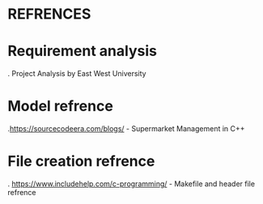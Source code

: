 # REFRENCES
  
  # Requirement analysis
  . Project Analysis by East West University

  # Model refrence
   .https://sourcecodeera.com/blogs/ - Supermarket Management in C++

  # File creation refrence
  . https://www.includehelp.com/c-programming/ - Makefile and header file refrence